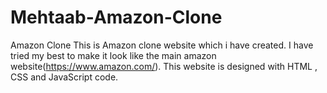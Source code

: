 # Mehtaab-Amazon-Clone
Amazon Clone  This is Amazon clone website which i have created. I have tried my best to make it look like the main amazon website(https://www.amazon.com/). This website is designed with HTML , CSS and JavaScript code.
